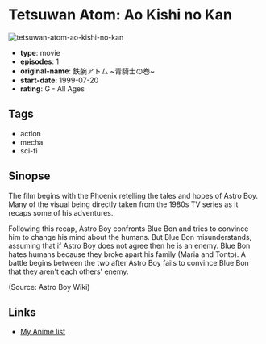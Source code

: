 # Tetsuwan Atom: Ao Kishi no Kan

![tetsuwan-atom-ao-kishi-no-kan](https://cdn.myanimelist.net/images/anime/6/47841.jpg)

-   **type**: movie
-   **episodes**: 1
-   **original-name**: 鉄腕アトム ~青騎士の巻~
-   **start-date**: 1999-07-20
-   **rating**: G - All Ages

## Tags

-   action
-   mecha
-   sci-fi

## Sinopse

The film begins with the Phoenix retelling the tales and hopes of Astro Boy. Many of the visual being directly taken from the 1980s TV series as it recaps some of his adventures.

Following this recap, Astro Boy confronts Blue Bon and tries to convince him to change his mind about the humans. But Blue Bon misunderstands, assuming that if Astro Boy does not agree then he is an enemy. Blue Bon hates humans because they broke apart his family (Maria and Tonto). A battle begins between the two after Astro Boy fails to convince Blue Bon that they aren't each others' enemy.

(Source: Astro Boy Wiki)

## Links

-   [My Anime list](https://myanimelist.net/anime/17965/Tetsuwan_Atom__Ao_Kishi_no_Kan)
